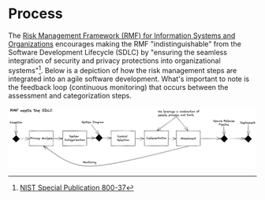 # Process
The [Risk Management Framework (RMF) for Information Systems and Organizations](https://csrc.nist.gov/publications/detail/sp/800-37/rev-2/final) encourages making the RMF "indistinguishable" from the Software Development Lifecycle (SDLC) by "ensuring the seamless integration of security and privacy protections into organizational systems"[^1]. Below is a depiction of how the risk management steps are integrated into an agile software development. What's important to note is the feedback loop (continuous monitoring) that occurs between the assessment and categorization steps.

![Process!](images/process.png "Process")

[^1]:[NIST Special Publication 800-37](https://csrc.nist.gov/publications/detail/sp/800-37/rev-2/final)
